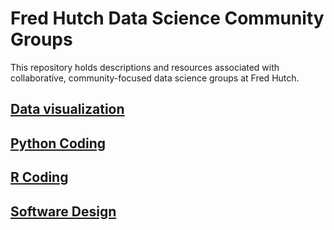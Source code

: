# Fred Hutch Data Science Community Groups

This repository holds descriptions and resources associated with collaborative, community-focused data science groups at Fred Hutch.

## [Data visualization](data_viz.md)

## [Python Coding](python.md)

## [R Coding](R.md)

## [Software Design](software_design.md)
